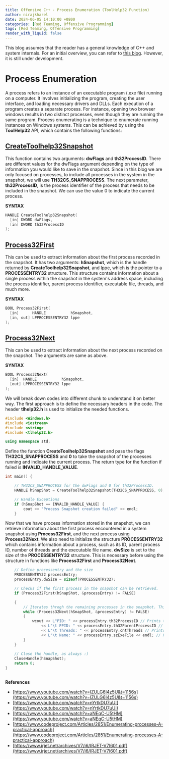 ```yaml
---
title: Offensive C++ - Process Enumeration (ToolHelp32 Function)
author: nirajkharel
date: 2024-06-05 14:10:00 +0800
categories: [Red Teaming, Offensive Programming]
tags: [Red Teaming, Offensive Programming]
render_with_liquid: false
---
```


This blog assumes that the reader has a general knowledge of C++ and system internals. For an initial overview, you can refer to [this blog](https://nirajkharel.com.np/posts/offensive-cplusplus-basics/). However, it is still under development.

# Process Enumeration
A process refers to an instance of an executable program (.exe file) running on a computer. It involves initializing the program, creating the user interface, and loading necessary drivers and DLLs. Each execution of a program creates a separate process. For instance, opening two browser windows results in two distinct processes, even though they are running the same program. Process enumerating is a technique to enumerate running instances on Windows systems. This can be achieved by using the **ToolHelp32** API, which contains the following functions:

## [CreateToolhelp32Snapshot](https://learn.microsoft.com/en-us/windows/win32/api/tlhelp32/nf-tlhelp32-createtoolhelp32snapshot)
This function contains two arguments: **dwFlags** and **th32ProcessID**. There are different values for the dwFlags argument depending on the type of information you would like to save in the snapshot. Since in this blog we are only focused on processes, to include all processes in the system in the snapshot, we will use **TH32CS_SNAPPROCESS**. The next parameter, **th32ProcessID**, is the process identifier of the process that needs to be included in the snapshot. We can use the value 0 to indicate the current process.

**SYNTAX**
```c++
HANDLE CreateToolhelp32Snapshot(
  [in] DWORD dwFlags,
  [in] DWORD th32ProcessID
);
```

## [Process32First](https://learn.microsoft.com/en-us/windows/win32/api/tlhelp32/nf-tlhelp32-process32first)
This can be used to extract information about the first process recorded in the snapshot. It has two arguments: **hSnapshot**, which is the handle returned by **CreateToolhelp32Snapshot**, and lppe, which is the pointer to a **PROCESSENTRY32** structure. This structure contains information about a single process within the snapshot in the system's address space, including the process identifier, parent process identifier, executable file, threads, and much more.

**SYNTAX**
```c++
BOOL Process32First(
  [in]      HANDLE           hSnapshot,
  [in, out] LPPROCESSENTRY32 lppe
);
```

## [Process32Next](https://learn.microsoft.com/en-us/windows/win32/api/tlhelp32/nf-tlhelp32-process32next)
This can be used to extract information about the next process recorded on the snapshot. The arguments are same as above.

**SYNTAX**
```c++
BOOL Process32Next(
  [in]  HANDLE           hSnapshot,
  [out] LPPROCESSENTRY32 lppe
);
```

We will break down codes into different chunk to understand it on better way.
The first approach is to define the necessary headers in the code. The header **tlhelp32.h** is used to initialize the needed functions.
```c++
#include <Windows.h>
#include <iostream>
#include <string>
#include <tlhelp32.h>

using namespace std;
```

Define the function **CreateToolhelp32Snapshot** and pass the flags **TH32CS_SNAPPROCESS** and **0** to take the snapshot of the processes running and indicate the current process. The return type for the function if failed is **INVALID_HANDLE_VALUE**.
```c++
int main() {

    // TH32CS_SNAPPROCESS for the dwFlags and 0 for th32ProcessID.
    HANDLE hSnapShot = CreateToolhelp32Snapshot(TH32CS_SNAPPROCESS, 0);

    // Handle Exceptions
    if (hSnapShot == INVALID_HANDLE_VALUE) {
        cout << "Process Snapshot creation failed" << endl;
    }
```
Now that we have process information stored in the snapshot, we can retrieve information about the first process encountered in a system snapshot using **Process32First**, and the next process using **Process32Next**. We also need to initialize the structure **PROCESSENTRY32** which contains information about a process, such as its ID, parent process ID, number of threads and the executable file name. **dwSize** is set to the size of the **PROCESSENTRY32** structure. This is necessary before using the structure in functions like **Process32First** and **Process32Next**.


```c++
    // Define processentry and the size
    PROCESSENTRY32 processEntry;
    processEntry.dwSize = sizeof(PROCESSENTRY32);

    // Checks if the first process in the snapshot can be retrieved.
    if (Process32First(hSnapShot, &processEntry) != FALSE)

    {
        // Iterates throgh the remaining processes in the snapshot. This loop continues until Process32Next fails, meaning there are no more processes in the snapshot.
        while (Process32Next(hSnapShot, &processEntry) != FALSE)
        {
            wcout << L"PID: " << processEntry.th32ProcessID // Prints the process ID
                << L"\t PPID: " << processEntry.th32ParentProcessID // Prints the parent process ID
                << L"\t Threads: " << processEntry.cntThreads // Prints the Thread running on the process
                << L"\t Name: " << processEntry.szExeFile << endl; // Prints an executable running the process
        }
    }
    
    // Close the handle, as always :)
    CloseHandle(hSnapShot);
    return 0;
}
```

<img alt="" class="bf jp jq dj" loading="lazy" role="presentation" src="https://raw.githubusercontent.com/nirajkharel/nirajkharel.github.io/master/assets/img/images/process-enum-1.gif">


**References**
- [https://www.youtube.com/watch?v=IZULG6I4z5U&t=1156s](https://www.youtube.com/watch?v=IZULG6I4z5U&t=1156s)
- [https://www.youtube.com/watch?v=nYrtkDU7uUI](https://www.youtube.com/watch?v=nYrtkDU7uUI)
- [https://www.youtube.com/watch?v=aNEqC-U5tHM](https://www.youtube.com/watch?v=aNEqC-U5tHM)
- [https://www.codeproject.com/Articles/2851/Enumerating-processes-A-practical-approach](https://www.codeproject.com/Articles/2851/Enumerating-processes-A-practical-approach)
- [https://www.irjet.net/archives/V7/i6/IRJET-V7I601.pdf](https://www.irjet.net/archives/V7/i6/IRJET-V7I601.pdf)